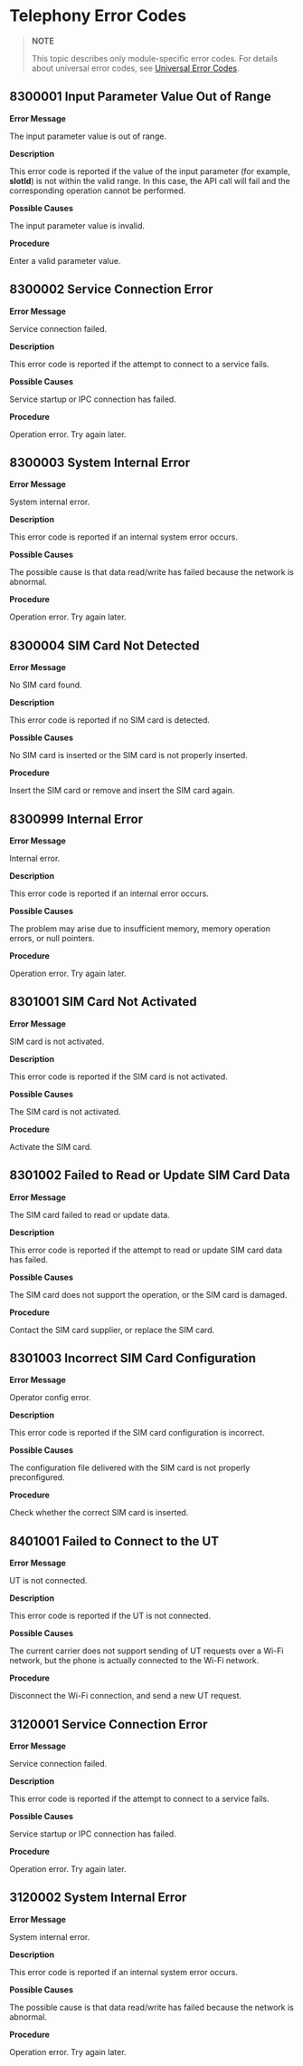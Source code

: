 # Telephony Error Codes

> **NOTE**
>
> This topic describes only module-specific error codes. For details about universal error codes, see [Universal Error Codes](../errorcode-universal.md).

## 8300001 Input Parameter Value Out of Range

**Error Message**

The input parameter value is out of range.

**Description**

This error code is reported if the value of the input parameter (for example, **slotId**) is not within the valid range. In this case, the API call will fail and the corresponding operation cannot be performed.

**Possible Causes**

The input parameter value is invalid.

**Procedure**

Enter a valid parameter value.



## 8300002 Service Connection Error

**Error Message**

Service connection failed.

**Description**

This error code is reported if the attempt to connect to a service fails.

**Possible Causes**

Service startup or IPC connection has failed.

**Procedure**

Operation error. Try again later.



## 8300003 System Internal Error

**Error Message**

System internal error.

**Description**

This error code is reported if an internal system error occurs.

**Possible Causes**

The possible cause is that data read/write has failed because the network is abnormal.

**Procedure**

Operation error. Try again later.


## 8300004 SIM Card Not Detected

**Error Message**

No SIM card found.

**Description**

This error code is reported if no SIM card is detected.

**Possible Causes**

No SIM card is inserted or the SIM card is not properly inserted.

**Procedure**

Insert the SIM card or remove and insert the SIM card again.


## 8300999 Internal Error

**Error Message**

Internal error.

**Description**

This error code is reported if an internal error occurs.

**Possible Causes**

The problem may arise due to insufficient memory, memory operation errors, or null pointers.

**Procedure**

Operation error. Try again later.


## 8301001 SIM Card Not Activated

**Error Message**

SIM card is not activated.

**Description**

This error code is reported if the SIM card is not activated.

**Possible Causes**

The SIM card is not activated.

**Procedure**

Activate the SIM card.


## 8301002 Failed to Read or Update SIM Card Data

**Error Message**

The SIM card failed to read or update data.

**Description**

This error code is reported if the attempt to read or update SIM card data has failed.

**Possible Causes**

The SIM card does not support the operation, or the SIM card is damaged.

**Procedure**

Contact the SIM card supplier, or replace the SIM card.


## 8301003 Incorrect SIM Card Configuration

**Error Message**

Operator config error.

**Description**

This error code is reported if the SIM card configuration is incorrect.

**Possible Causes**

The configuration file delivered with the SIM card is not properly preconfigured.

**Procedure**

Check whether the correct SIM card is inserted.

## 8401001 Failed to Connect to the UT

**Error Message**

UT is not connected.

**Description**

This error code is reported if the UT is not connected.

**Possible Causes**

The current carrier does not support sending of UT requests over a Wi-Fi network, but the phone is actually connected to the Wi-Fi network.

**Procedure**

Disconnect the Wi-Fi connection, and send a new UT request.


## 3120001 Service Connection Error

**Error Message**

Service connection failed.

**Description**

This error code is reported if the attempt to connect to a service fails.

**Possible Causes**

Service startup or IPC connection has failed.

**Procedure**

Operation error. Try again later.



## 3120002 System Internal Error

**Error Message**

System internal error.

**Description**

This error code is reported if an internal system error occurs.

**Possible Causes**

The possible cause is that data read/write has failed because the network is abnormal.

**Procedure**

Operation error. Try again later.

